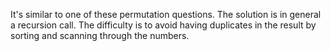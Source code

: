 It's similar to one of these permutation questions.
The solution is in general a recursion call.
The difficulty is to avoid having duplicates in the result by sorting and scanning through the numbers.
